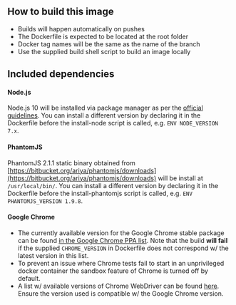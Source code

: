 ## How to build this image

* Builds will happen automatically on pushes
* The Dockerfile is expected to be located at the root folder
* Docker tag names will be the same as the name of the branch
* Use the supplied build shell script to build an image locally

## Included dependencies

#### Node.js

Node.js 10 will be installed via package manager as per the [official guidelines](https://nodejs.org/en/download/package-manager/#debian-and-ubuntu-based-linux-distributions). You can install a different version by declaring it in the Dockerfile before the install-node script is called, e.g. `ENV NODE_VERSION 7.x`.

#### PhantomJS

PhantomJS 2.1.1 static binary obtained from [https://bitbucket.org/ariya/phantomjs/downloads](https://bitbucket.org/ariya/phantomjs/downloads) will be install at `/usr/local/bin/`. You can install a different version by declaring it in the Dockerfile before the install-phantomjs script is called, e.g. `ENV PHANTOMJS_VERSION 1.9.8`.

#### Google Chrome

* The currently available version for the Google Chrome stable package can be found [in the Google Chrome PPA list](https://www.ubuntuupdates.org/package/google_chrome/stable/main/base/google-chrome-stable). Note that the build **will fail** if the supplied `CHROME_VERSION` in Dockerfile does not correspond w/ the latest version in this list.
* To prevent an issue where Chrome tests fail to start in an unprivileged docker container the sandbox feature of Chrome is turned off by default.
* A list w/ available versions of Chrome WebDriver can be found [here](https://sites.google.com/a/chromium.org/chromedriver/downloads). Ensure the version used is compatible w/ the Google Chrome version.
